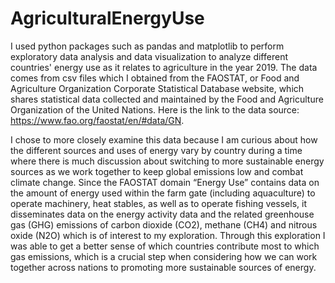 # AgriculturalEnergyUse
I used python packages such as pandas and matplotlib to perform exploratory data analysis and data visualization to analyze different countries' energy use as it relates to agriculture in the year 2019. 
The data comes from csv files which I obtained from the FAOSTAT, or Food and Agriculture Organization Corporate Statistical Database website, which shares statistical data collected and maintained by the Food and Agriculture Organization of the United Nations. Here is the link to the data source: https://www.fao.org/faostat/en/#data/GN. 

I chose to more closely examine this data because I am curious about how the different sources and uses of energy vary by country during a time where there is much discussion about switching to more sustainable energy sources as we work together to keep global emissions low and combat climate change. Since the FAOSTAT domain “Energy Use” contains data on the amount of energy used within the farm gate (including aquaculture) to operate machinery, heat stables, as well as to operate fishing vessels, it disseminates data on the energy activity data and the related greenhouse gas (GHG) emissions of carbon dioxide (CO2), methane (CH4) and nitrous oxide (N2O) which is of interest to my exploration. Through this exploration I was able to get a better sense of which countries contribute most to which gas emissions, which is a crucial step when considering how we can work together across nations to promoting more sustainable sources of energy.
